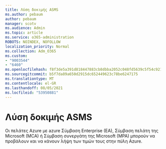 ```yaml
---
title: Λύση δοκιμής ASMS
ms.author: pebaum
author: pebaum
manager: scotv
ms.audience: Admin
ms.topic: article
ms.service: o365-administration
ROBOTS: NOINDEX, NOFOLLOW
localization_priority: Normal
ms.collection: Adm_O365
ms.custom:
- "9003544"
- "6460"
ms.openlocfilehash: f8f3de5a391d818447883cb8dbba2052c048fd5639c5f54c921ef5247dc6d6a1
ms.sourcegitcommit: b5f7da89a650d2915dc652449623c78be6247175
ms.translationtype: MT
ms.contentlocale: el-GR
ms.lasthandoff: 08/05/2021
ms.locfileid: "53950881"
---
```

# <a name="asms-test-solution"></a>Λύση δοκιμής ASMS

Οι πελάτες Azure με azure Σύμβαση Enterprise (EA), Σύμβαση πελάτη της Microsoft (MCA) ή Σύμβαση συνεργάτη της Microsoft (MPA) μπορούν να προβάλουν και να κάνουν λήψη των τιμών τους στην πύλη Azure.
